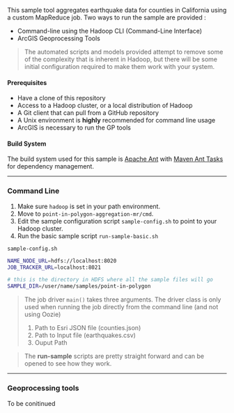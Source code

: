 This sample tool aggregates earthquake data for counties in California using a custom MapReduce job.  Two ways to run the sample are provided :

* Command-line using the Hadoop CLI (Command-Line Interface)
* ArcGIS Geoprocessing Tools

> The automated scripts and models provided attempt to remove some of the complexity that is inherent in Hadoop, but there will be some initial configuration required to make them work with your system.

#### Prerequisites

* Have a clone of this repository
* Access to a Hadoop cluster, or a local distribution of Hadoop
* A Git client that can pull from a GitHub repository
* A Unix environment is **highly** recommended for command line usage
* ArcGIS is necessary to run the GP tools

#### Build System

The build system used for this sample is [Apache Ant](http://ant.apache.org/) with [Maven Ant Tasks](http://maven.apache.org/ant-tasks/download.html) for dependency management.  

***

### Command Line ##

1. Make sure `hadoop` is set in your path environment.
2. Move to `point-in-polygon-aggregation-mr/cmd`.
3. Edit the sample configuration script `sample-config.sh` to point to your Hadoop cluster.
4. Run the basic sample script `run-sample-basic.sh`

`sample-config.sh`
```bash
NAME_NODE_URL=hdfs://localhost:8020
JOB_TRACKER_URL=localhost:8021

# this is the directory in HDFS where all the sample files will go
SAMPLE_DIR=/user/name/samples/point-in-polygon
```

> The job driver `main()` takes three arguments.  The driver class is only used when running the job
> directly from the command line (and not using Oozie)
>  1. Path to Esri JSON file (counties.json)  
>  2. Path to Input file (earthquakes.csv)  
>  3. Ouput Path  

> The **run-sample** scripts are pretty straight forward and can be opened to see how they work.

***

### Geoprocessing tools ###

To be conitinued
